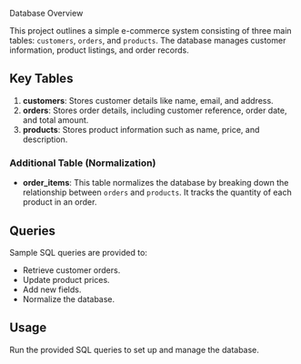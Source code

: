  Database Overview

This project outlines a simple e-commerce system consisting of three main tables: `customers`, `orders`, and `products`. The database manages customer information, product listings, and order records.

## Key Tables

1. **customers**: Stores customer details like name, email, and address.
2. **orders**: Stores order details, including customer reference, order date, and total amount.
3. **products**: Stores product information such as name, price, and description.

### Additional Table (Normalization)

- **order_items**: This table normalizes the database by breaking down the relationship between `orders` and `products`. It tracks the quantity of each product in an order.

## Queries

Sample SQL queries are provided to:
- Retrieve customer orders.
- Update product prices.
- Add new fields.
- Normalize the database.

## Usage

Run the provided SQL queries to set up and manage the database.



